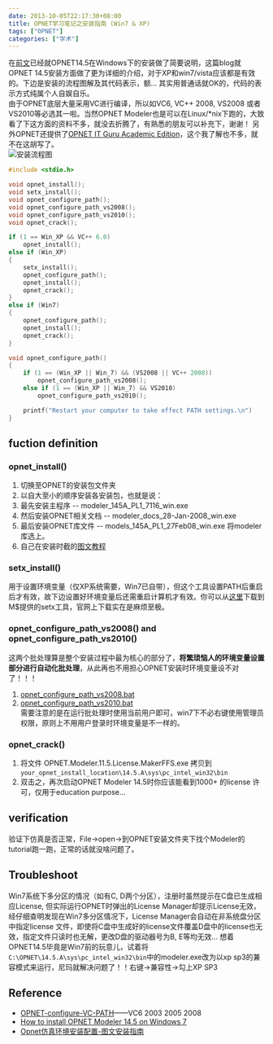 ```yaml
---
date: 2013-10-05T22:17:30+08:00
title: OPNET学习笔记之安装指南 (Win7 & XP)
tags: ["OPNET"]
categories: ["学术"]
---
```


在[前文](http://126.am/uGltr3)已经就OPNET14.5在Windows下的安装做了简要说明，这篇blog就OPNET 14.5安装方面做了更为详细的介绍，对于XP和win7/vista应该都是有效的。下边是安装的流程图解及其代码表示，额... 其实用普通话就OK的，代码的表示方式纯属个人自娱自乐。  
由于OPNET底层大量采用VC进行编译，所以如VC6, VC++ 2008, VS2008 或者 VS2010等必选其一啦。当然OPNET Modeler也是可以在Linux/*nix下跑的，大致看了下这方面的资料不多，就没去折腾了，有熟悉的朋友可以补充下，谢谢！  另外OPNET还提供了[OPNET IT Guru Academic Edition](http://www.opnet.com/university_program/itguru_academic_edition/)，这个我了解也不多，就不在这胡写了。  
![安装流程图](http://7xojrx.com1.z0.glb.clouddn.com/images/misc/opnet_install.jpg)    

```c
#include <stdio.h>

void opnet_install();
void setx_install();
void opnet_configure_path();
void opnet_configure_path_vs2008();
void opnet_configure_path_vs2010();
void opnet_crack();

if (1 == Win_XP && VC++ 6.0)  
    opnet_install();  
else if (Win_XP) 
{
    setx_install();
    opnet_configure_path();
    opnet_install();
    opnet_crack();
}
else if (Win7)
{
    opnet_configure_path();
    opnet_install();
    opnet_crack();
}

void opnet_configure_path()
{
    if (1 == (Win_XP || Win_7) && (VS2008 || VC++ 2008)) 
        opnet_configure_path_vs2008();
    else if (1 == (Win_XP || Win_7) && VS2010) 
        opnet_configure_path_vs2010();

    printf("Restart your computer to take effect PATH settings.\n")
}
```

## fuction definition 
### opnet_install()  
1. 切换至OPNET的安装包文件夹  
2. 以自大至小的顺序安装各安装包，也就是说：  
3. 最先安装主程序 -- modeler_145A_PL1_7116_win.exe  
4. 然后安装OPNET相关文档 -- modeler_docs_28-Jan-2008_win.exe  
5. 最后安装OPNET库文件 -- models_145A_PL1_27Feb08_win.exe  将modeler库选上。  
6. 自己在安装时截的[图文教程](https://dl.dropboxusercontent.com/u/54487077/blog/OPNET%2014.5%20installation%20guide.pdf)  

### setx_install()  
用于设置环境变量（仅XP系统需要，Win7已自带），但这个工具设置PATH后重启后才有效，故下边设置好环境变量后还需重启计算机才有效。你可以从[这里](http://db.tt/nTfoGgtB)下载到M$提供的setx工具，官网上下载实在是麻烦至极。  

### opnet_configure_path_vs2008() and opnet_configure_path_vs2010()  
这两个批处理算是整个安装过程中最为核心的部分了，**将繁琐恼人的环境变量设置部分进行自动化批处理**，从此再也不用担心OPNET安装时环境变量设不对了！！！  
1. [opnet_configure_path_vs2008.bat](https://dl.dropboxusercontent.com/u/54487077/blog/opnet-vs2008.bat)  
2. [opnet_configure_path_vs2010.bat](https://dl.dropboxusercontent.com/u/54487077/blog/opnet-vs2010.bat)  
需要注意的是在运行批处理时使用当前用户即可，win7下不必右键使用管理员权限，原则上不用用户登录时环境变量是不一样的。  

### opnet_crack()  
1. 将文件 OPNET.Modeler.11.5.License.MakerFFS.exe 拷贝到 `your_opnet_install_location\14.5.A\sys\pc_intel_win32\bin`  
2. 双击之，再次启动OPNET Modeler 14.5时你应该能看到1000+ 的license 许可，仅用于education purpose...  

## verification  
验证下仿真是否正常，File->open->到OPNET安装文件夹下找个Modeler的tutorial跑一跑，正常的话就没啥问题了。  

## Troubleshoot  
Win7系统下多分区的情况（如有C, D两个分区），注册时虽然提示在C盘已生成相应License, 但实际运行OPNET时弹出的License Manager却提示License无效，经仔细查明发现在Win7多分区情况下，License Manager会自动在非系统盘分区中指定license 文件，即使将C盘中生成好的license文件覆盖D盘中的license也无效，指定文件只读时也无解，更改D盘的驱动器号为B, E等均无效...  想着OPNET14.5毕竟是Win7前的玩意儿，试着将`C:\OPNET\14.5.A\sys\pc_intel_win32\bin`中的modeler.exe改为以xp sp3的兼容模式来运行，尼玛就解决问题了！！右键->兼容性->勾上XP SP3  

## Reference  
* [OPNET-configure-VC-PATH](http://db.tt/7YdSKESL)——VC6 2003 2005 2008  
* [How to install OPNET Modeler 14.5 on Windows 7](http://db.tt/R9vulOHp)  
* [Opnet仿真环境安装配置-图文安装指南](http://blog.sina.com.cn/s/blog_6c73f6ef0100xdyf.html)